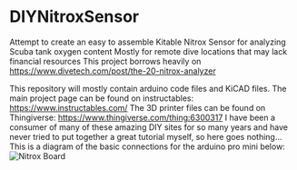 # DIYNitroxSensor
Attempt to create an easy to assemble Kitable Nitrox Sensor for analyzing Scuba tank oxygen content
Mostly for remote dive locations that may lack financial resources
This project borrows heavily on https://www.divetech.com/post/the-20-nitrox-analyzer

This repository will mostly contain arduino code files and KiCAD files. 
The main project page can be found on instructables: https://www.instructables.com/
The 3D printer files can be found on Thingiverse: https://www.thingiverse.com/thing:6300317
I have been a consumer of many of these amazing DIY sites for so many years and have never tried to put together a great tutorial myself, so here goes nothing...
This is a diagram of the basic connections for the arduino pro mini below:
![Nitrox Board](https://github.com/rolandoman/DIYNitroxSensor/assets/35143707/7ccfef57-fb23-4b30-916b-51e2076071da)
